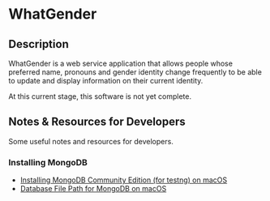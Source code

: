 # WhatGender

## Description

WhatGender is a web service application that allows people whose preferred name, pronouns and gender identity change frequently to be able to update and display information on their current identity.

At this current stage, this software is not yet complete.

## Notes & Resources for Developers

Some useful notes and resources for developers.

### Installing MongoDB

- [Installing MongoDB Community Edition (for testng) on macOS](https://docs.mongodb.com/manual/tutorial/install-mongodb-on-os-x/)
- [Database File Path for MongoDB on macOS](https://stackoverflow.com/questions/58034955/read-only-file-system-when-attempting-mkdir-data-db-on-mac)